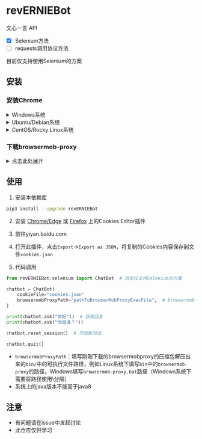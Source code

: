 # revERNIEBot

文心一言 API

- [x] Selenium方法
- [ ] requests调用协议方法

目前仅支持使用Selenium的方案

## 安装

### 安装Chrome

<details>
<summary>Windows系统</summary>

自行前往 https://www.google.cn/chrome/index.html 下载安装

</details>
<details>
<summary>Ubuntu/Debian系统</summary>

安装依赖软件
```bash
sudo apt install udev fonts-liberation libu2f-udev libvulkan1 xdg-utils -y
```

下载Chrome安装包
```bash
wget https://dl.google.com/linux/direct/google-chrome-stable_current_amd64.deb
```

安装Chrome
```bash
sudo dpkg -i google-chrome-stable_current_amd64.deb
```

检查Chrome版本
```bash
google-chrome -version
```

记住此版本号

</details>

<details>
<summary>CentOS/Rocky Linux系统</summary>

安装Chrome

```bash
yum install https://dl.google.com/linux/direct/google-chrome-stable_current_x86_64.rpm
```

</details>
<!-- 
### 下载ChromeDriver

<details>
<summary>点击此处展开</summary>

前往 https://registry.npmmirror.com/binary.html?path=chromedriver/

找到对应你Chrome版本号的目录，根据系统下载其中的文件，解压到任意目录

</details> -->

### 下载browsermob-proxy

<details>
<summary>点击此处展开</summary>

前往 https://github.com/lightbody/browsermob-proxy/releases/tag/browsermob-proxy-2.1.4 

下载 `browsermob-proxy-2.1.4-bin.zip`，解压

</details>

## 使用

1. 安装本依赖库

```bash
pip3 install --upgrade revERNIEBot
```

2. 安装 [Chrome/Edge](https://chrome.google.com/webstore/detail/cookie-editor/hlkenndednhfkekhgcdicdfddnkalmdm) 或 [Firefox](https://addons.mozilla.org/en-US/firefox/addon/cookie-editor/) 上的Cookies Editor插件
3. 前往yiyan.baidu.com

4. 打开此插件，点击`Export`->`Export as JSON`，将复制的Cookies内容保存到文件`cookies.json`

5. 代码调用

```python
from revERNIEBot.selenium import ChatBot  # 目前仅支持Selenium的方案

chatbot = ChatBot(
    cookieFile="cookies.json"
    browsermobProxyPath="pathToBrowserMobProxyExecFile",  # browsermob-proxy的可执行文件路径，详见下方说明
)

print(chatbot.ask("你好"))  # 获取回复
print(chatbot.ask("你是谁？"))

chatbot.reset_session()  # 开启新对话

chatbot.quit()
```

- `browsermobProxyPath`：填写刚刚下载的browsermobproxy的压缩包解压出来的`bin/`中的可执行文件路径，例如Linux系统下填写`bin`中的`browsermob-proxy`的路径，Windows填写`browsermob-proxy.bat`路径（Windows系统下需要将路径使用\\分隔）
- 系统上的java版本不能高于java8

## 注意

- 有问题请在issue中发起讨论
- 此仓库仅供学习
